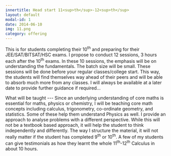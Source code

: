 ```yaml
---
innertitle: Head start 11<sup>th</sup>-12<sup>th</sup>
layout: default
modal-id: 1
date: 2014-06-10
img: 11.png
category: offering
---
```



This is for students completing their 10<sup>th</sup> and preparing for their JEE/SAT/BITSAT/HSC exams. I propose to conduct 12 sessions, 3 hours each after the 10<sup>th</sup> exams. In these 10 sessions, the emphasis will be on understanding the fundamentals. The batch size will be small. These sessions will be done before your regular classes/college start. This way, the students will find themselves way ahead of their peers and will be able to absorb much more from any classes. I will always be available at a later date to provide further guidance if required...


What will be taught --- Since an underlying understanding of core maths is essential for maths, physics or chemistry, I will be teaching core math concepts including calculus, trigonometry, co-ordinate geometry, and statistics. Some of these help them understand Physics as well. I provide an approach to analyse problems with a different perspective. While this will not be a textbook based approach, it will help the student to think independently and differently. The way I structure the material, it will not really matter if the student has completed 9<sup>th</sup> or 10<sup>th</sup>. A few of my students can give testimonials as how they learnt the whole 11<sup>th</sup>-12<sup>th</sup> Calculus in about 10 hours.
